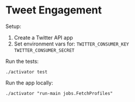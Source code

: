 Tweet Engagement
================


Setup:

1. Create a Twitter API app
1. Set environment vars for: `TWITTER_CONSUMER_KEY` `TWITTER_CONSUMER_SECRET`

Run the tests:

    ./activator test

Run the app locally:

    ./activator "run-main jobs.FetchProfiles"
